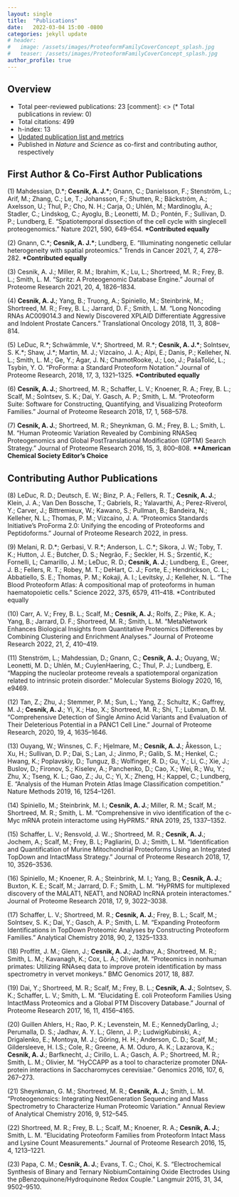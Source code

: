 ```yaml
---
layout: single
title:  "Publications"
date:   2022-03-04 15:00 -0800
categories: jekyll update
# header:
#   image: /assets/images/ProteoformFamilyCoverConcept_splash.jpg
#   teaser: /assets/images/ProteoformFamilyCoverConcept_splash.jpg
author_profile: true
---
```


## Overview
* Total peer-reviewed publications: 23
[comment]: <> (* Total publications in review: 0)
* Total citations: 499
* h-index: 13
* [Updated publication list and metrics](https://scholar.google.com/citations?user=VdTXdL0AAAAJ)
* Published in _Nature_ and _Science_ as co-first and contributing author, respectively

## First Author & Co-First Author Publications
(1)	Mahdessian, D.\*; **Cesnik, A. J.\***; Gnann, C.; Danielsson, F.; Stenström, L.; Arif, M.; Zhang, C.; Le, T.; Johansson, F.; Shutten, R.; Bäckström, A.; Axelsson, U.; Thul, P.; Cho, N. H.; Carja, O.; Uhlén, M.; Mardinoglu, A.; Stadler, C.; Lindskog, C.; Ayoglu, B.; Leonetti, M. D.; Pontén, F.; Sullivan, D. P.; Lundberg, E. “Spatiotemporal dissection of the cell cycle with single­cell proteogenomics.” Nature 2021, 590, 649–654. **\*Contributed equally**

(2)	Gnann, C.\*; **Cesnik, A. J.\***; Lundberg, E. “Illuminating non­genetic cellular heterogeneity with spatial proteomics.” Trends in Cancer 2021, 7, 4, 278–282. **\*Contributed equally**

(3)	Cesnik, A. J.; Miller, R. M.; Ibrahim, K.; Lu, L.; Shortreed, M. R.; Frey, B. L.; Smith, L. M. “Spritz: A Proteogenomic Database Engine.” Journal of Proteome Research 2021, 20, 4, 1826–1834.

(4)	**Cesnik, A. J.**; Yang, B.; Truong, A.; Spiniello, M.; Steinbrink, M.; Shortreed, M. R.; Frey, B. L.; Jarrard, D. F.; Smith, L. M. “Long Noncoding RNAs AC009014.3 and Newly Discovered XPLAID Differentiate Aggressive and Indolent Prostate Cancers.” Translational Oncology 2018, 11, 3, 808–814.

(5)	LeDuc, R.\*; Schwämmle, V.\*; Shortreed, M. R.\*; **Cesnik, A. J.\***; Solntsev, S. K.\*; Shaw, J.\*; Martin, M. J.; Vizcaíno, J. A.; Alpi, E.; Danis, P.; Kelleher, N. L.; Smith, L. M.; Ge, Y.; Agar, J. N.; Chamot­Rooke, J.; Loo, J.; Paša­Tolić, L.; Tsybin, Y. O. “ProForma: a Standard Proteoform Notation.” Journal of Proteome Research, 2018, 17, 3, 1321–1325. **\*Contributed equally**

(6)	**Cesnik, A. J.**; Shortreed, M. R.; Schaffer, L. V.; Knoener, R. A.; Frey, B. L.; Scalf, M.; Solntsev, S. K.; Dai, Y. Gasch, A. P.; Smith, L. M. “Proteoform Suite: Software for Constructing, Quantifying, and Visualizing Proteoform Families.” Journal of Proteome Research 2018, 17, 1, 568–578.

(7)	**Cesnik, A. J.**; Shortreed, M. R.; Sheynkman, G. M.; Frey, B. L.; Smith, L. M. “Human Proteomic Variation Revealed by Combining RNA­Seq Proteogenomics and Global Post­Translational Modification (G­PTM) Search Strategy.” Journal of Proteome Research 2016, 15, 3, 800–808. **\*\*American Chemical Society Editor’s Choice**

## Contributing Author Publications
(8) LeDuc, R. D.; Deutsch, E. W.; Binz, P. A.; Fellers, R. T.; **Cesnik, A. J.**; Klein, J. A.; Van Den Bossche, T.; Gabriels, R.; Yalavarthi, A.; Perez-­Riverol, Y.; Carver, J.; Bittremieux, W.; Kawano, S.; Pullman, B.; Bandeira, N.; Kelleher, N. L.; Thomas, P. M.; Vizcaíno, J. A. “Proteomics Standards Initiative’s ProForma 2.0: Unifying the encoding of Proteoforms and Peptidoforms.” Journal of Proteome Research 2022, in press.

(9)	Melani, R. D.\*; Gerbasi, V. R.\*; Anderson, L. C.\*; Sikora, J. W.; Toby, T. K.; Hutton, J. E.; Butcher, D. S.; Negrão, F.; Seckler, H. S.; Srzentić, K.; Fornelli, L; Camarillo, J. M.; LeDuc, R. D.; **Cesnik, A. J.**; Lundberg, E., Greer, J. B.; Fellers, R. T.; Robey, M. T.; DeHart, C. J.; Forte, E.; Hendrickson, C. L.; Abbatiello, S. E.; Thomas, P. M.; Kokaji, A. I.; Levitsky, J.; Kelleher, N. L. “The Blood Proteoform Atlas: A compositional map of proteoforms in human haematopoietic cells.” Science 2022, 375, 6579, 411–418. \*Contributed equally

(10)	Carr, A. V.; Frey, B. L.; Scalf, M.; **Cesnik, A. J.**; Rolfs, Z.; Pike, K. A.; Yang, B.; Jarrard, D. F.; Shortreed, M. R.; Smith, L. M. “MetaNetwork Enhances Biological Insights from Quantitative Proteomics Differences by Combining Clustering and Enrichment Analyses.” Journal of Proteome Research 2022, 21, 2, 410–419.

(11)	Stenström, L.; Mahdessian, D.; Gnann, C.; **Cesnik, A. J.**; Ouyang, W.; Leonetti, M. D.; Uhlén, M.; Cuylen­Haering, C.; Thul, P. J.; Lundberg, E. “Mapping the nucleolar proteome reveals a spatiotemporal organization related to intrinsic protein disorder.” Molecular Systems Biology 2020, 16, e9469.

(12)	Tan, Z.; Zhu, J.; Stemmer, P. M.; Sun, L.; Yang, Z.; Schultz, K.; Gaffrey, M. J.; **Cesnik, A. J.**; Yi, X.; Hao, X.; Shortreed, M. R.; Shi, T.; Lubman, D. M. “Comprehensive Detection of Single Amino Acid Variants and Evaluation of Their Deleterious Potential in a PANC­1 Cell Line.” Journal of Proteome Research, 2020, 19, 4, 1635–1646.

(13)	Ouyang, W.; Winsnes, C. F.; Hjelmare, M.; **Cesnik, A. J.**; Åkesson, L.; Xu, H.; Sullivan, D. P.; Dai, S.; Lan, J.; Jinmo, P.; Galib, S. M.; Henkel, C.; Hwang, K.; Poplavskiy, D.; Tunguz, B.; Wolfinger, R. D.; Gu, Y.; Li, C.; Xie, J.; Buslov, D.; Fironov, S.; Kiselev, A.; Panchenko, D.; Cao, X.; Wei, R.; Wu, Y.; Zhu, X.; Tseng, K. L.; Gao, Z.; Ju, C.; Yi, X.; Zheng, H.; Kappel, C.; Lundberg, E. “Analysis of the Human Protein Atlas Image Classification competition.” Nature Methods 2019, 16, 1254–1261.

(14)	Spiniello, M.; Steinbrink, M. I.; **Cesnik, A. J.**; Miller, R. M.; Scalf, M.; Shortreed, M. R.; Smith, L. M. “Comprehensive in vivo identification of the c­Myc mRNA protein interactome using HyPR­MS.” RNA 2019, 25, 1337–1352.

(15)	Schaffer, L. V.; Rensvold, J. W..; Shortreed, M. R.; **Cesnik, A. J.**; Jochem, A.; Scalf, M.; Frey, B. L; Pagliarini, D. J.; Smith, L. M. “Identification and Quantification of Murine Mitochondrial Proteoforms Using an Integrated Top­Down and Intact­Mass Strategy.” Journal of Proteome Research 2018, 17, 10, 3526–3536.

(16)	Spiniello, M.; Knoener, R. A.; Steinbrink, M. I.; Yang, B.; **Cesnik, A. J.**; Buxton, K. E.; Scalf, M.; Jarrard, D. F.; Smith, L. M. “HyPR­MS for multiplexed discovery of the MALAT1, NEAT1, and NORAD lncRNA protein interactomes.” Journal of Proteome Research 2018, 17, 9, 3022–3038.

(17)	Schaffer, L. V.; Shortreed, M. R.; **Cesnik, A. J.**; Frey, B. L.; Scalf, M.; Solntsev, S. K.; Dai, Y.; Gasch, A. P.; Smith, L. M. “Expanding Proteoform Identifications in Top­Down Proteomic Analyses by Constructing Proteoform Families.” Analytical Chemistry 2018, 90, 2, 1325–1333.

(18)	Proffitt, J. M.; Glenn, J.; **Cesnik, A. J.**; Jadhav, A.; Shortreed, M. R.; Smith, L. M.; Kavanagh, K.; Cox, L. A.; Olivier, M. “Proteomics in non­human primates: Utilizing RNA­seq data to improve protein identification by mass spectrometry in vervet monkeys.” BMC Genomics 2017, 18, 887.

(19)	Dai, Y.; Shortreed, M. R.; Scalf, M.; Frey, B. L.; **Cesnik, A. J.**; Solntsev, S. K.; Schaffer, L. V.; Smith, L. M. “Elucidating E. coli Proteoform Families Using Intact­Mass Proteomics and a Global PTM Discovery Database.” Journal of Proteome Research 2017, 16, 11, 4156–4165.

(20)	Guillen ­Ahlers, H.; Rao, P. K.; Levenstein, M. E.; Kennedy­Darling, J.; Perumalla, D. S.; Jadhav, A. Y. L.; Glenn, J. P.; Ludwig­Kubinski, A.; Drigalenko, E.; Montoya, M. J.; Göring, H. H.; Anderson, C. D.; Scalf, M.; Gildersleeve, H. I.S.; Cole, R.; Greene, A. M. Oduro, A. K.; Lazarova, K.; **Cesnik, A. J.**; Barfknecht, J.; Cirillo, L. A.; Gasch, A. P.; Shortreed, M. R.; Smith, L. M.; Olivier, M. “HyCCAPP as a tool to characterize promoter DNA­protein interactions in Saccharomyces cerevisiae.” Genomics 2016, 107, 6, 267–273.

(21)	Sheynkman, G. M.; Shortreed, M. R.; **Cesnik, A. J.**; Smith, L. M. “Proteogenomics: Integrating Next­Generation Sequencing and Mass Spectrometry to Characterize Human Proteomic Variation.” Annual Review of Analytical Chemistry 2016, 9, 512–545.

(22)	Shortreed, M. R.; Frey, B. L.; Scalf, M.; Knoener, R. A.; **Cesnik, A. J.**; Smith, L. M. “Elucidating Proteoform Families from Proteoform Intact Mass and Lysine Count Measurements.” Journal of Proteome Research 2016, 15, 4, 1213–1221.

(23)	Papa, C. M.; **Cesnik, A. J.**; Evans, T. C.; Choi, K. S. “Electrochemical Synthesis of Binary and Ternary Niobium­Containing Oxide Electrodes Using the p­Benzoquinone/Hydroquinone Redox Couple.” Langmuir 2015, 31, 34, 9502–9510.
